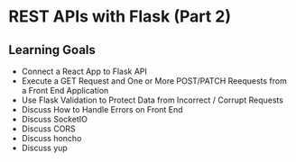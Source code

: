 #  REST APIs with Flask (Part 2)
## Learning Goals
* Connect a React App to Flask API
* Execute a GET Request and One or More POST/PATCH Reequests from a Front End Application
* Use Flask Validation to Protect Data from Incorrect / Corrupt Requests
* Discuss How to Handle Errors on Front End
* Discuss SocketIO
* Discuss CORS
* Discuss honcho
* Discuss yup